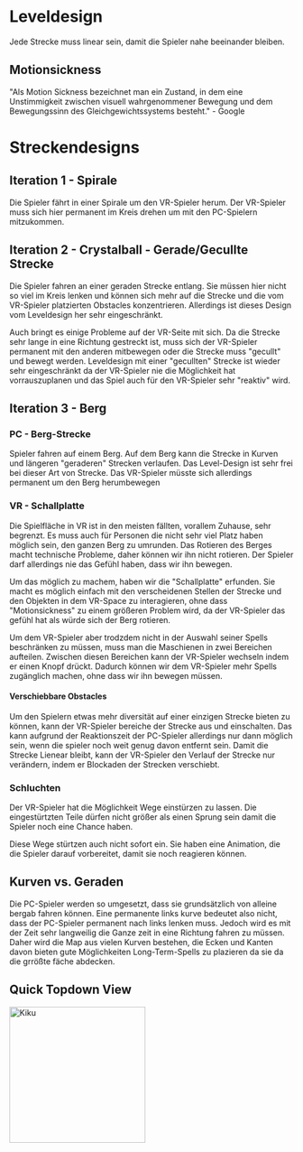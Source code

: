 # Leveldesign

Jede Strecke muss linear sein, damit die Spieler nahe beeinander bleiben.

## Motionsickness

"Als Motion Sickness bezeichnet man ein Zustand, in dem eine Unstimmigkeit zwischen visuell wahrgenommener Bewegung und dem Bewegungssinn des Gleichgewichtssystems besteht." - Google

# Streckendesigns

## Iteration 1 - Spirale

Die Spieler fährt in einer Spirale um den VR-Spieler herum. Der VR-Spieler muss sich hier permanent im Kreis drehen um mit den PC-Spielern mitzukommen.

## Iteration 2 - Crystalball - Gerade/Gecullte Strecke

Die Spieler fahren an einer geraden Strecke entlang. Sie müssen hier nicht so viel im Kreis lenken und können sich mehr auf die Strecke und die vom VR-Spieler platzierten Obstacles konzentrieren. Allerdings ist dieses Design vom Leveldesign her sehr eingeschränkt. 

Auch bringt es einige Probleme auf der VR-Seite mit sich. Da die Strecke sehr lange in eine Richtung gestreckt ist, muss sich der VR-Spieler permanent mit den anderen mitbewegen oder die Strecke muss "gecullt" und bewegt werden. Leveldesign mit einer "gecullten" Strecke ist wieder sehr eingeschränkt da der VR-Spieler nie die Möglichkeit hat vorrauszuplanen und das Spiel auch für den VR-Spieler sehr "reaktiv" wird.

## Iteration 3 - Berg

### PC - Berg-Strecke

Spieler fahren auf einem Berg. Auf dem Berg kann die Strecke in Kurven und längeren "geraderen" Strecken verlaufen. Das Level-Design ist sehr frei bei dieser Art von Strecke. Das VR-Spieler müsste sich allerdings permanent um den Berg herumbewegen

### VR - Schallplatte

Die Spielfläche in VR ist in den meisten fällten, vorallem Zuhause, sehr begrenzt. Es muss auch für Personen die nicht sehr viel Platz haben möglich sein, den ganzen Berg zu umrunden. Das Rotieren des Berges macht technische Probleme, daher können wir ihn nicht rotieren. Der Spieler darf allerdings nie das Gefühl haben, dass wir ihn bewegen.

Um das möglich zu machem, haben wir die "Schallplatte" erfunden. Sie macht es möglich einfach mit den verscheidenen Stellen der Strecke und den Objekten in dem VR-Space zu interagieren, ohne dass "Motionsickness" zu einem größeren Problem wird, da der VR-Spieler das gefühl hat als würde sich der Berg rotieren.

Um dem VR-Spieler aber trodzdem nicht in der Auswahl seiner Spells beschränken zu müssen, muss man die Maschienen in zwei Bereichen aufteilen. Zwischen diesen Bereichen kann der VR-Spieler wechseln indem er einen Knopf drückt. Dadurch können wir dem VR-Spieler mehr Spells zugänglich machen, ohne dass wir ihn bewegen müssen.

#### Verschiebbare Obstacles

Um den Spielern etwas mehr diversität auf einer einzigen Strecke bieten zu können, kann der VR-Spieler bereiche der Strecke aus und einschalten. Das kann aufgrund der Reaktionszeit der PC-Spieler allerdings nur dann möglich sein, wenn die spieler noch weit genug davon entfernt sein. Damit die Strecke Lienear bleibt, kann der VR-Spieler den Verlauf der Strecke nur verändern, indem er Blockaden der Strecken verschiebt.

### Schluchten

Der VR-Spieler hat die Möglichkeit Wege einstürzen zu lassen. Die eingestürtzten Teile dürfen nicht größer als einen Sprung sein damit die Spieler noch eine Chance haben.

Diese Wege stürtzen auch nicht sofort ein. Sie haben eine Animation, die die Spieler darauf vorbereitet, damit sie noch reagieren können.

## Kurven vs. Geraden

Die PC-Spieler werden so umgesetzt, dass sie grundsätzlich von alleine bergab fahren können. Eine permanente links kurve bedeutet also nicht, dass der PC-Spieler permanent nach links lenken muss. Jedoch wird es mit der Zeit sehr langweilig die Ganze zeit in eine Richtung fahren zu müssen. Daher wird die Map aus vielen Kurven bestehen, die Ecken und Kanten davon bieten gute Möglichkeiten Long-Term-Spells zu plazieren da sie da die grrößte fäche abdecken.

## Quick Topdown View

<img title="" src="sketches/strecke_topdown.png" alt="Kiku" width="241">
